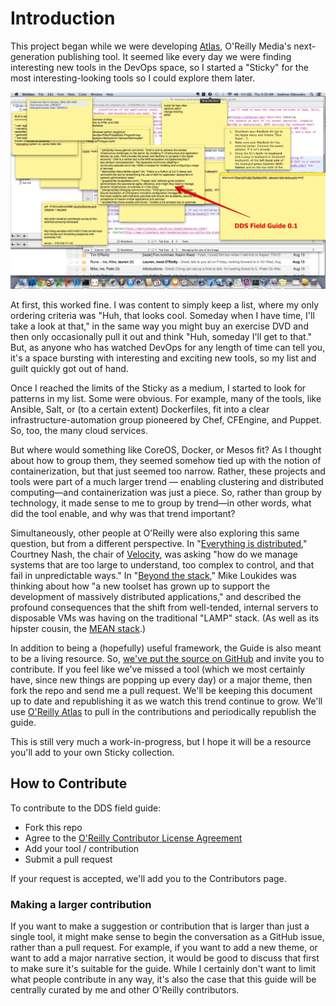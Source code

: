 # Introduction

This project began while we were developing [Atlas](https://atlas.oreilly.com/), O'Reilly Media's next-generation publishing tool. It seemed like every day we were finding interesting new tools in the DevOps space, so I started a "Sticky" for the most interesting-looking tools so I could explore them later.  
 
<img src="images/field-guide-sticky.png"/>    

At first, this worked fine. I was content to simply keep a list, where my only ordering criteria was "Huh, that looks cool. Someday when I have time, I'll take a look at that," in the same way you might buy an exercise DVD and then only occasionally pull it out and think "Huh, someday I'll get to that." But, as anyone who has watched DevOps for any length of time can tell you, it's a space bursting with interesting and exciting new tools, so my list and guilt quickly got out of hand.  

Once I reached the limits of the Sticky as a medium, I started to look for patterns in my list.  Some were obvious. For example, many of the tools, like Ansible, Salt, or (to a certain extent) Dockerfiles, fit into a clear infrastructure-automation group pioneered by Chef, CFEngine, and Puppet. So, too, the many cloud services.  

But where would something like CoreOS, Docker, or Mesos fit? As I thought about how to group them, they seemed somehow tied up with the notion of containerization, but that just seemed too narrow. Rather, these projects and tools were part of a much larger trend — enabling clustering and distributed computing—and containerization was just a piece. So, rather than group by technology, it made sense to me to group by trend—in other words, what did the tool enable, and why was that trend important?  

Simultaneously, other people at O'Reilly were also exploring this same question, but from a different perspective. In "[Everything is distributed](http://radar.oreilly.com/2014/05/everything-is-distributed.html)," Courtney Nash, the chair of [Velocity](http://velocityconf.com/), was asking "how do we manage systems that are too large to understand, too complex to control, and that fail in unpredictable ways." In "[Beyond the stack](http://radar.oreilly.com/2014/05/beyond-the-stack.html)," Mike Loukides was thinking about how "a new toolset has grown up to support the development of massively distributed applications," and described the profound consequences that the shift from well-tended, internal servers to disposable VMs was having on the traditional "LAMP" stack. (As well as its hipster cousin, the [MEAN stack](http://meanjs.org/).)  


In addition to being a (hopefully) useful framework, the Guide is also meant to be a living resource. So, [we've put the source on GitHub](https://github.com/odewahn/dds-field-guide) and invite you to contribute. If you feel like we've missed a tool (which we most certainly have, since new things are popping up every day) or a major theme, then fork the repo and send me a pull request. We'll be keeping this document up to date and republishing it as we watch this trend continue to grow.  We'll use [O'Reilly Atlas](https://atlas.oreilly.com) to pull in the contributions and periodically republish the guide.

This is still very much a work-in-progress, but I hope it will be a resource you'll add to your own Sticky collection.

## How to Contribute

To contribute to the DDS field guide:
* Fork this repo
* Agree to the [O'Reilly Contributor License Agreement](http://contributor-agreements.oreilly.com/)
* Add your tool / contribution
* Submit a pull request

If your request is accepted, we'll add you to the Contributors page.

### Making a larger contribution

If you want to make a suggestion or contribution that is larger than just a single tool, it might make sense to begin the conversation as a GitHub issue, rather than a pull request. For example, if you want to add a new theme, or want to add a major narrative section, it would be good to discuss that first to make sure it's suitable for the guide. While I certainly don't want to limit what people contribute in any way, it's also the case that this guide will be centrally curated by me and other O'Reilly contributors.
 
